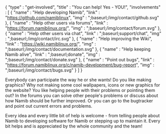 {
  "type" : "get-involved",
  "title" : "You can help! Yes - YOU!",
  "involvements" : [
    { "name" : "Help developing Namib", "link" : "https://github.com/namiblinux", "img" : ";baseurl;/img/contact/github.svg" },
    { "name" : "Help other users via forums", "link" : "https://forum.namiblinux.org/", "img" : ";baseurl;/img/contact/forum.svg" },
    { "name" : "Help other users via chat", "link" : ";baseurl;support/chat", "img" : ";baseurl;/img/contact/irc.svg" },
    { "name" : "Help improving the Wiki", "link" : "https://wiki.namiblinux.org/", "img" : ";baseurl;/img/contact/documentation.svg" },
    { "name" : "Help keeping Namib alive", "link" : ";baseurl;donate", "img" : ";baseurl;/img/contact/donate.svg" },
    { "name" : "Point out bugs", "link" : "https://forum.namiblinux.org/c/namib-development/bug-report", "img" : ";baseurl;/img/contact/bugs.svg" }
  ]
}

Everybody can participate the way he or she wants! Do you like making graphics? Why not making some cool wallpapers, icons or new graphics for the website? You like helping people with their problems or pointing them out? In the forums you can solve other people's problems or discuss about how Namib should be further improved. Or you can go to the bugtracker and point out current errors and problems.

Every idea and every little bit of help is welcome - from telling people about Namib to developing software for Namib or stepping up to maintain it. Every bit helps and is appreciated by the whole community and the team!
